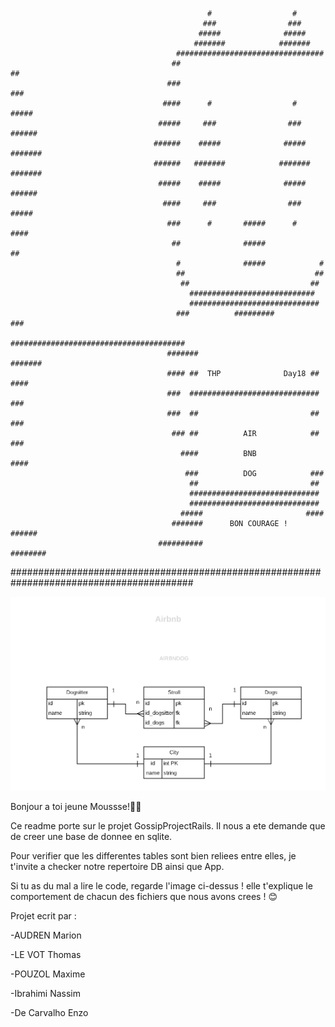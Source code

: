                                                 #                  #                                      
                                               ###                ###
                                              #####              #####
                                             #######            #######
                                         #################################
                                        ##                               ##
                                       ###                               ###
                                      ####      #                  #     #####
                                     #####     ###                ###    ######
                                    ######    #####              #####   #######
                                    ######   #######            #######  #######
                                     #####    #####              #####   ######
                                      ####     ###                ###    #####
                                       ###      #       #####      #     ####
                                        ##              #####            ##
                                         #              #####            #
                                         ##                             ## 
                                          ##                           ## 
                                            ############################
                                            #############################
                                         ###          #########         ###
                                       #######################################
                                       #######                         #######
                                       #### ##  THP              Day18 ## ####
                                       ###  #############################  ###
                                       ###  ##                         ##  ###
                                        ### ##          AIR            ## ###
                                          ####          BNB            ####
                                           ###          DOG            ###
                                            ##                         ##
                                            #############################
                                            #############################
                                          #####                       ####
                                        #######      BON COURAGE !    ######
                                     ##########                       ########					
#########################################################################################  





![airbnb.png](https://github.com/totaotata/AirbnDog/blob/master/airbnb.png)



Bonjour a toi jeune Moussse!🏴‍☠️


Ce readme porte sur le projet GossipProjectRails. Il  nous a ete demande que de creer une base de donnee en sqlite. 

Pour verifier que les differentes tables sont bien reliees entre elles, je t'invite a checker notre repertoire DB ainsi que App. 

Si tu as du mal a lire le code, regarde l'image ci-dessus ! elle t'explique le comportement de chacun des fichiers que nous avons crees ! 😊



Projet ecrit par :

-AUDREN Marion 

-LE VOT Thomas

-POUZOL Maxime

-Ibrahimi Nassim

-De Carvalho Enzo 




